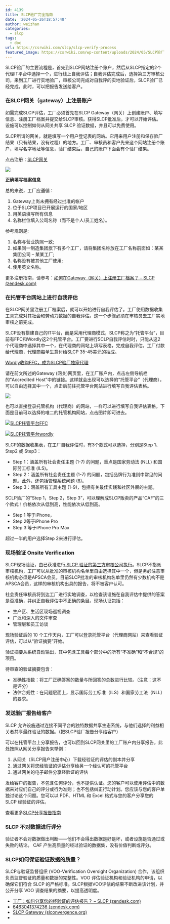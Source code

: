 ```yaml
---
id: 4139
title: SLCP验厂完全指南
date: '2024-05-26T18:57:48'
author: weizhan
categories:
  - slcp
tags:
  - doc
url: https://csrwiki.com/slcp/slcp-verify-process
featured_image: https://csrwiki.com/wp-content/uploads/2024/05/SLCP验厂步骤.jpg
---
```


SLCP验厂的主要流程是，首先到SLCP网站注册个账户，然后从SLCP指定的2个代理IT平台中选择一个，进行线上自我评估；自我评估完成后，选择第三方审核公司，来到工厂进行实地验厂，审核公司完成对自我评的实地验证后，SLCP验厂已经完成，此时，可以把报告发送给客户。

### 在SLCP网关（gateway）上注册账户

如需完成SLCP评估，工厂必须首先在SLCP Gateway（网关）上创建账户、填写信息、注册工厂档案并提交给SLCP审核。获得SLCP批准后，才可以开始评估。设施可以控制如何从网关共享 SLCP 验证数据，并且可以免费使用。

SLCP所谓的网关，就是填写一个用户登记表的网站。它用来用户注册和保存验厂结果（只有结果，没有过程）的地方。工厂、审核员和客户先来这个网站注册个账户，填写名字地址等信息，验厂结束后，自己的账户下面会有个验厂结果。

点击注册：[SLCP网关](https://gateway.slconvergence.org/home)

![](https://csrwiki.com/wp-content/uploads/2024/05/2024-05-26_190117-1024x553.jpg)

**正确填写档案信息**

总的来说，工厂应遵循：

1. Gateway上尚未拥有经过批准的帐户
2. 位于SLCP项目已开展运行的国家/地区
3. 用英语填写所有信息
4. 名称栏位填入公司名称（而不是个人/员工姓名）。

参考规则是:

1. 名称与营业执照一致;
2. 如果同一制造集团旗下有多个工厂，请将集团名称放在工厂名称前面如：某某集团公司 – 某某工厂;
3. 名称没有被其他工厂使用;
4. 使用英文名称。

更多注册指南，请参考：[如何在Gateway（网关）上注册工厂档案？ – SLCP (zendesk.com)](https://slcp.zendesk.com/hc/zh-cn/articles/4417271505042-%E5%A6%82%E4%BD%95%E5%9C%A8Gateway-%E7%BD%91%E5%85%B3-%E4%B8%8A%E6%B3%A8%E5%86%8C%E5%B7%A5%E5%8E%82%E6%A1%A3%E6%A1%88)

### 在托管平台网站上进行自我评估

在SLCP网关里注册工厂档案后，就可以开始进行自我评估了。工厂使用数据收集工具完成对其社会和劳动力数据的自我评估。这一个步骤必须在审核员去工厂实地审核之前完成。

SLCP没有搭建自己的IT平台，而是采用代理商模式，SLCP称之为“托管平台”，目前有FFC和Wordly这2个托管平台。工厂要进行SCLP自我评估时时，只能从这2个代理商中选择其中一个，在代理商的网站上填写表格，完成自我评估。工厂付款给代理商，代理商每单生意付给SLCP 35-45美元的抽成。

[Wordly收购FFC，成为SLCP验厂独家代理](https://csrwiki.com/wordly-acquire-ffc-and-become-the-only-one-slcp-platform)

请在前文所述的Gateway (网关)网页里，在工厂账户内，点击左侧导航栏的“Accredited Host”中的链接。这样就会出现可以选择的“托管平台”（代理商），可以自由选择其中一个，点击后前往托管平台网站进行填写自我评估表格。

![](https://csrwiki.com/wp-content/uploads/2024/05/9742144840988.png)

也可以直接登录托管机构（代理商）的网站，一样可以进行填写自我评估表格。下面是目前可以选择的唯二的托管机构网站，点击图片即可进去。

[![SLCP托管平台FFC](https://csrwiki.com/wp-content/uploads/2024/05/image-1.png)](https://ffc2.fairfactories.org/Home/Login)

[![SLCP托管平台wordly](https://csrwiki.com/wp-content/uploads/2024/05/SLCP-2-1024x535.jpg)](https://app.worldly.io/user-registration/login)

SLCP的数据收集表，在工厂自我评估时，有3个款式可以选择，分别是Step 1、Step2 或 Step3：

- Step 1：涵盖所有社会责任主题 (1-7) 的问题，重点是国家劳动法 (NLL) 和国际劳工标准 (ILS)。
- Step 2：涵盖所有社会责任主题 (1-7) 的问题，包括品牌行为准则中常见的问题。此外，还包括管理系统问题 (8)。
- Step 3：涵盖所有工具主题 (1-9)，包括有关最佳实践和社区外展的主题。

SCLP验厂的“Step 1，Step 2，Step 3”，可以理解成SLCP贩卖的产品“CAF”的三个款式！价格依次从低到高，性能依次从低到高。

- Step 1 等于iPhone，
- Step 2等于iPhone Pro
- Step 3 等于iPhone Pro Max

超过一半的用户选择Step 2来进行评估。

### 现场验证 **Onsite Verification**

SLCP现场验证，由已获准进行[ SLCP 验证的第三方审核公司执行](https://csrwiki.com/slcp/verify-bodies/)。SLCP不指派审核机构，工厂可以从批准的审核机构名单里自由选择其中一个，但是务必注意审核机构必须是APSCA会员。目前SLCP批准的审核机构名单里仍然有少数机构不是APSCA会员，这样的审核机构出具的报告，将不被客户认可。

社会责任审核员将到达工厂进行实地调查，以检查该设施在自我评估中提供的答案是否准确，并纠正自我评估中不正确的条目。现场认证包括：

- 生产区、生活区现场巡视调查
- 广泛和深入的文件审查
- 管理层和员工访谈

现场验证后的 10 个工作天内，工厂可以登录托管平台（代理商网站）来查看验证评估，可以从“验证摘要”开始。

验证摘要从系统自动输出，其中包含工具每个部分中的所有“不准确”和“不合规”的项目。

待审查的验证摘要包含：

- 准确性指数：将工厂正确答案的数量与所回答的总数进行比较。（注意：这不是评分）
- 法律合规性：在问题层面上，显示国际劳工标准（ILS）和国家劳工法（NLL）的要求。

### 发送验厂报告给客户

SLCP 允许设施通过连接不同平台的独特数据共享生态系统，与他们选择的利益相关者共享最终验证的数据。（把SLCP验厂报告分享给客户）

可以在托管平台上分享报告，也可以回到SLCP网关里的工厂账户内分享报告，此处按照从网关分享报告来举例：

1. 从网关（SLCP用户注册中心）下载经验证的评估的副本并分享
2. 通过网关将您经验证的评估分享给另一个经认可的托管平台
3. 通过网关的电子邮件分享经验证的评估

发给客户的报告，不包含任何评分，也不提供认证。您的客户可以使用评估中的数据来对应们自己的评分或行为准则；也不包括纠正行动计划。您应该与您的客户单独讨论这个问题。您可以以 PDF、HTML 和 Excel 格式与您的客户分享您的 SLCP 经验证的评估。

查看更多[SLCP分享报告指南](https://slcp.zendesk.com/hc/article_attachments/6463041374236)

### SLCP 不对数据进行评分[](https://csrwiki.com/slcp/converged-assessment-framework/#slcp-%E4%B8%8D%E5%AF%B9%E6%95%B0%E6%8D%AE%E8%BF%9B%E8%A1%8C%E8%AF%84%E5%88%86)

验证者不会对数据做出判断——他们不会得出数据是好是坏，或者设施是否通过或失败的结论。 CAF 产生高质量的经过验证的数据集，没有价值判断或评分。

### SLCP如何保证验证数据的质量？[](https://csrwiki.com/slcp/converged-assessment-framework/#slcp%E5%A6%82%E4%BD%95%E4%BF%9D%E8%AF%81%E9%AA%8C%E8%AF%81%E6%95%B0%E6%8D%AE%E7%9A%84%E8%B4%A8%E9%87%8F%EF%BC%9F)

SLCP与验证监督组织 (VOO-Verification Oversight Organization) 合作，该组织负责监督验证的质量和数据的完整性。VOO 评估验证机构和验证机构的申请，以确保它们符合 SLCP 的严格标准。SLCP根据VOO评估的结果不断改进该计划，并公开分享 VOO 调查结果的摘要，以提高透明度。

- [工厂：如何分享您的经验证的评估报告？ – SLCP (zendesk.com)](https://slcp.zendesk.com/hc/zh-cn/articles/6306703968540-%E5%B7%A5%E5%8E%82-%E5%A6%82%E4%BD%95%E5%88%86%E4%BA%AB%E6%82%A8%E7%9A%84%E7%BB%8F%E9%AA%8C%E8%AF%81%E7%9A%84%E8%AF%84%E4%BC%B0%E6%8A%A5%E5%91%8A)
- [6463041374236 (zendesk.com)](https://slcp.zendesk.com/hc/article_attachments/6463041374236)
- [SLCP Gateway (slconvergence.org)](https://gateway.slconvergence.org/home)
-
